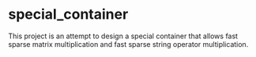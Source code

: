 # special_container
This project is an attempt to design a special container that allows fast sparse matrix multiplication and fast sparse string operator multiplication.
